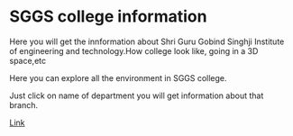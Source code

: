 # SGGS college information

Here you will get the innformation about Shri Guru Gobind Singhji Institute of engineering and technology.How college look like, going in a 3D space,etc

Here you can explore all the environment in SGGS college.


Just click on name of department you will get information about that branch.

[Link](src/)
